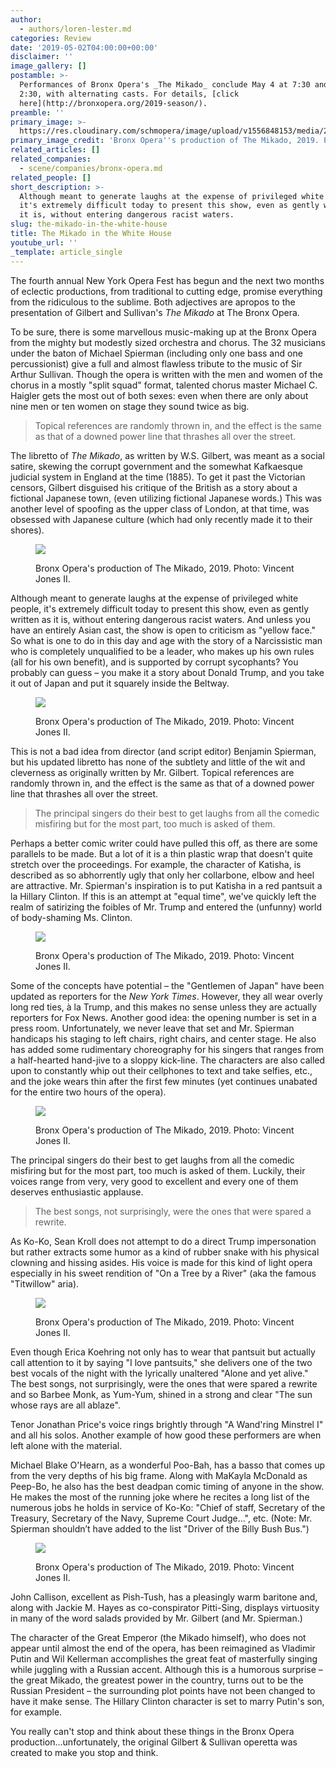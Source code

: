 ```yaml
---
author:
  - authors/loren-lester.md
categories: Review
date: '2019-05-02T04:00:00+00:00'
disclaimer: ''
image_gallery: []
postamble: >-
  Performances of Bronx Opera's _The Mikado_ conclude May 4 at 7:30 and May 5 at
  2:30, with alternating casts. For details, [click
  here](http://bronxopera.org/2019-season/).
preamble: ''
primary_image: >-
  https://res.cloudinary.com/schmopera/image/upload/v1556848153/media/2019/05/sqBronxDSC_6229.jpg
primary_image_credit: 'Bronx Opera''s production of The Mikado, 2019. Photo: Vincent Jones II.'
related_articles: []
related_companies:
  - scene/companies/bronx-opera.md
related_people: []
short_description: >-
  Although meant to generate laughs at the expense of privileged white people,
  it's extremely difficult today to present this show, even as gently written as
  it is, without entering dangerous racist waters.
slug: the-mikado-in-the-white-house
title: The Mikado in the White House
youtube_url: ''
_template: article_single
---
```


The fourth annual New York Opera Fest has begun and the next two months of eclectic productions, from traditional to cutting edge, promise everything from the ridiculous to the sublime. Both adjectives are apropos to the presentation of Gilbert and Sullivan's _The Mikado_ at The Bronx Opera.

To be sure, there is some marvellous music-making up at the Bronx Opera from the mighty but modestly sized orchestra and chorus. The 32 musicians under the baton of Michael Spierman (including only one bass and one percussionist) give a full and almost flawless tribute to the music of Sir Arthur Sullivan.  Though the opera is written with the men and women of the chorus in a mostly "split squad" format, talented chorus master Michael C. Haigler gets the most out of both sexes: even when there are only about nine men or ten women on stage they sound twice as big.

> Topical references are randomly thrown in, and the effect is the same as that of a downed power line that thrashes all over the street.

The libretto of _The Mikado_, as written by W.S. Gilbert, was meant as a social satire, skewing the corrupt government and the somewhat Kafkaesque judicial system in England at the time (1885).  To get it past the Victorian censors, Gilbert disguised his critique of the British as a story about a fictional Japanese town, (even utilizing fictional Japanese words.) This was another level of spoofing as the upper class of London, at that time, was obsessed with Japanese culture (which had only recently made it to their shores).

<figure data-type="image">

![](https://res.cloudinary.com/schmopera/image/upload/v1556848234/media/2019/05/BronxDSC_5901.jpg)

<figcaption>Bronx Opera's production of The Mikado, 2019. Photo: Vincent Jones II.</figcaption>

</figure>

Although meant to generate laughs at the expense of privileged white people, it's extremely difficult today to present this show, even as gently written as it is, without entering dangerous racist waters.  And unless you have an entirely Asian cast, the show is open to criticism as "yellow face."  So what is one to do in this day and age with the story of a Narcissistic man who is completely unqualified to be a leader, who makes up his own rules (all for his own benefit), and is supported by corrupt sycophants? You probably can guess – you make it a story about Donald Trump, and you take it out of Japan and put it squarely inside the Beltway.

<figure data-type="image">

![](https://res.cloudinary.com/schmopera/image/upload/v1556848246/media/2019/05/BronxDSC_5931.jpg)

<figcaption>Bronx Opera's production of The Mikado, 2019. Photo: Vincent Jones II.</figcaption>

</figure>

This is not a bad idea from director (and script editor) Benjamin Spierman, but his updated libretto has none of the subtlety and little of the wit and cleverness as originally written by Mr. Gilbert. Topical references are randomly thrown in, and the effect is the same as that of a downed power line that thrashes all over the street.

> The principal singers do their best to get laughs from all the comedic misfiring but for the most part, too much is asked of them.

Perhaps a better comic writer could have pulled this off, as there are some parallels to be made.  But a lot of it is a thin plastic wrap that doesn't quite stretch over the proceedings. For example, the character of Katisha, is described as so abhorrently ugly that only her collarbone, elbow and heel are attractive. Mr. Spierman's inspiration is to put Katisha in a red pantsuit a la Hillary Clinton. If this is an attempt at "equal time", we've quickly left the realm of satirizing the foibles of Mr. Trump and entered the (unfunny) world of body-shaming Ms. Clinton.

<figure data-type="image">

![](https://res.cloudinary.com/schmopera/image/upload/v1556848260/media/2019/05/BronxDSC_6244.jpg)

<figcaption>Bronx Opera's production of The Mikado, 2019. Photo: Vincent Jones II.</figcaption>

</figure>

Some of the concepts have potential – the "Gentlemen of Japan" have been updated as reporters for the _New York Times_. However, they all wear overly long red ties, à la Trump, and this makes no sense unless they are actually reporters for Fox News. Another good idea: the opening number is set in a press room.  Unfortunately, we never leave that set and Mr. Spierman handicaps his staging to left chairs, right chairs, and center stage. He also has added some rudimentary choreography for his singers that ranges from a half-hearted hand-jive to a sloppy kick-line.  The characters are also called upon to constantly whip out their cellphones to text and take selfies, etc., and the joke wears thin after the first few minutes (yet continues unabated for the entire two hours of the opera).

<figure data-type="image">

![](https://res.cloudinary.com/schmopera/image/upload/v1556848275/media/2019/05/BronxDSC_6102.jpg)

<figcaption>Bronx Opera's production of The Mikado, 2019. Photo: Vincent Jones II.</figcaption>

</figure>

The principal singers do their best to get laughs from all the comedic misfiring but for the most part, too much is asked of them.  Luckily, their voices range from very, very good to excellent and every one of them deserves enthusiastic applause.

> The best songs, not surprisingly, were the ones that were spared a rewrite.

As Ko-Ko, Sean Kroll does not attempt to do a direct Trump impersonation but rather extracts some humor as a kind of rubber snake with his physical clowning and hissing asides. His voice is made for this kind of light opera especially in his sweet rendition of "On a Tree by a River" (aka the famous "Titwillow" aria).

<figure data-type="image">

![](https://res.cloudinary.com/schmopera/image/upload/v1556848288/media/2019/05/BronxDSC_6320.jpg)

<figcaption>Bronx Opera's production of The Mikado, 2019. Photo: Vincent Jones II.</figcaption>

</figure>

Even though Erica Koehring not only has to wear that pantsuit but actually call attention to it by saying "I love pantsuits," she delivers one of the two best vocals of the night with the lyrically unaltered "Alone and yet alive." The best songs, not surprisingly, were the ones that were spared a rewrite and so Barbee Monk, as Yum-Yum, shined in a strong and clear "The sun whose rays are all ablaze".

Tenor Jonathan Price's voice rings brightly through "A Wand'ring Minstrel I" and all his solos. Another example of how good these performers are when left alone with the material.

Michael Blake O'Hearn, as a wonderful Poo-Bah, has a basso that comes up from the very depths of his big frame.  Along with MaKayla McDonald as Peep-Bo, he also has the best deadpan comic timing of anyone in the show.  He makes the most of the running joke where he recites a long list of the numerous jobs he holds in service of Ko-Ko: "Chief of staff, Secretary of the Treasury, Secretary of the Navy, Supreme Court Judge…", etc. (Note: Mr. Spierman shouldn’t have added to the list "Driver of the Billy Bush Bus.")

<figure data-type="image">

![](https://res.cloudinary.com/schmopera/image/upload/v1556848309/media/2019/05/BronxDSC_6418.jpg)

<figcaption>Bronx Opera's production of The Mikado, 2019. Photo: Vincent Jones II.</figcaption>

</figure>

John Callison, excellent as Pish-Tush, has a pleasingly warm baritone and, along with Jackie M. Hayes as co-conspirator Pitti-Sing, displays virtuosity in many of the word salads provided by Mr. Gilbert (and Mr. Spierman.)

The character of the Great Emperor (the Mikado himself), who does not appear until almost the end of the opera, has been reimagined as Vladimir Putin and Wil Kellerman accomplishes the great feat of masterfully singing while juggling with a Russian accent. Although this is a humorous surprise – the great Mikado, the greatest power in the country, turns out to be the Russian President – the surrounding plot points have not been changed to have it make sense. The Hillary Clinton character is set to marry Putin's son, for example.

You really can't stop and think about these things in the Bronx Opera production…unfortunately, the original Gilbert & Sullivan operetta was created to make you stop and think.
